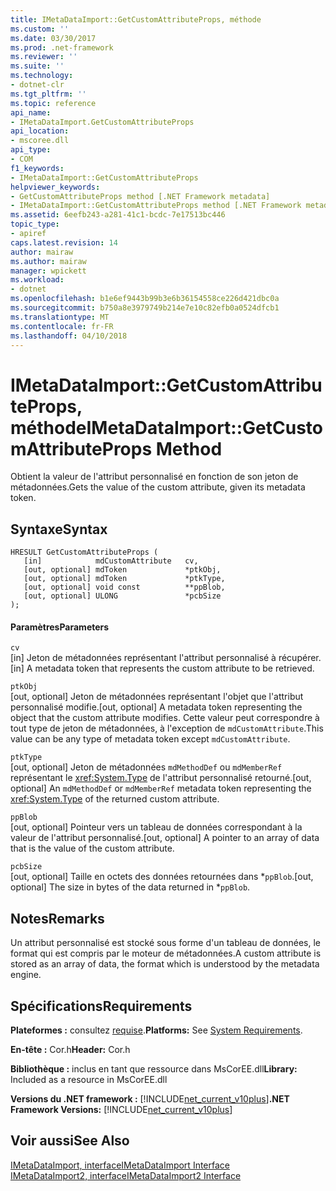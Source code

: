 ```yaml
---
title: IMetaDataImport::GetCustomAttributeProps, méthode
ms.custom: ''
ms.date: 03/30/2017
ms.prod: .net-framework
ms.reviewer: ''
ms.suite: ''
ms.technology:
- dotnet-clr
ms.tgt_pltfrm: ''
ms.topic: reference
api_name:
- IMetaDataImport.GetCustomAttributeProps
api_location:
- mscoree.dll
api_type:
- COM
f1_keywords:
- IMetaDataImport::GetCustomAttributeProps
helpviewer_keywords:
- GetCustomAttributeProps method [.NET Framework metadata]
- IMetaDataImport::GetCustomAttributeProps method [.NET Framework metadata]
ms.assetid: 6eefb243-a281-41c1-bcdc-7e17513bc446
topic_type:
- apiref
caps.latest.revision: 14
author: mairaw
ms.author: mairaw
manager: wpickett
ms.workload:
- dotnet
ms.openlocfilehash: b1e6ef9443b99b3e6b36154558ce226d421dbc0a
ms.sourcegitcommit: b750a8e3979749b214e7e10c82efb0a0524dfcb1
ms.translationtype: MT
ms.contentlocale: fr-FR
ms.lasthandoff: 04/10/2018
---
```

# <a name="imetadataimportgetcustomattributeprops-method"></a><span data-ttu-id="3b22a-102">IMetaDataImport::GetCustomAttributeProps, méthode</span><span class="sxs-lookup"><span data-stu-id="3b22a-102">IMetaDataImport::GetCustomAttributeProps Method</span></span>
<span data-ttu-id="3b22a-103">Obtient la valeur de l'attribut personnalisé en fonction de son jeton de métadonnées.</span><span class="sxs-lookup"><span data-stu-id="3b22a-103">Gets the value of the custom attribute, given its metadata token.</span></span>  
  
## <a name="syntax"></a><span data-ttu-id="3b22a-104">Syntaxe</span><span class="sxs-lookup"><span data-stu-id="3b22a-104">Syntax</span></span>  
  
```  
HRESULT GetCustomAttributeProps (  
   [in]            mdCustomAttribute   cv,  
   [out, optional] mdToken             *ptkObj,  
   [out, optional] mdToken             *ptkType,  
   [out, optional] void const          **ppBlob,  
   [out, optional] ULONG               *pcbSize  
);  
```  
  
#### <a name="parameters"></a><span data-ttu-id="3b22a-105">Paramètres</span><span class="sxs-lookup"><span data-stu-id="3b22a-105">Parameters</span></span>  
 `cv`  
 <span data-ttu-id="3b22a-106">[in] Jeton de métadonnées représentant l'attribut personnalisé à récupérer.</span><span class="sxs-lookup"><span data-stu-id="3b22a-106">[in] A metadata token that represents the custom attribute to be retrieved.</span></span>  
  
 `ptkObj`  
 <span data-ttu-id="3b22a-107">[out, optional] Jeton de métadonnées représentant l'objet que l'attribut personnalisé modifie.</span><span class="sxs-lookup"><span data-stu-id="3b22a-107">[out, optional] A metadata token representing the object that the custom attribute modifies.</span></span> <span data-ttu-id="3b22a-108">Cette valeur peut correspondre à tout type de jeton de métadonnées, à l'exception de `mdCustomAttribute`.</span><span class="sxs-lookup"><span data-stu-id="3b22a-108">This value can be any type of metadata token except `mdCustomAttribute`.</span></span>  
  
 `ptkType`  
 <span data-ttu-id="3b22a-109">[out, optional] Jeton de métadonnées `mdMethodDef` ou `mdMemberRef` représentant le <xref:System.Type> de l'attribut personnalisé retourné.</span><span class="sxs-lookup"><span data-stu-id="3b22a-109">[out, optional] An `mdMethodDef` or `mdMemberRef` metadata token representing the <xref:System.Type> of the returned custom attribute.</span></span>  
  
 `ppBlob`  
 <span data-ttu-id="3b22a-110">[out, optional] Pointeur vers un tableau de données correspondant à la valeur de l'attribut personnalisé.</span><span class="sxs-lookup"><span data-stu-id="3b22a-110">[out, optional] A pointer to an array of data that is the value of the custom attribute.</span></span>  
  
 `pcbSize`  
 <span data-ttu-id="3b22a-111">[out, optional] Taille en octets des données retournées dans \*`ppBlob`.</span><span class="sxs-lookup"><span data-stu-id="3b22a-111">[out, optional] The size in bytes of the data returned in \*`ppBlob`.</span></span>  
  
## <a name="remarks"></a><span data-ttu-id="3b22a-112">Notes</span><span class="sxs-lookup"><span data-stu-id="3b22a-112">Remarks</span></span>  
 <span data-ttu-id="3b22a-113">Un attribut personnalisé est stocké sous forme d'un tableau de données, le format qui est compris par le moteur de métadonnées.</span><span class="sxs-lookup"><span data-stu-id="3b22a-113">A custom attribute is stored as an array of data, the format which is understood by the metadata engine.</span></span>  
  
## <a name="requirements"></a><span data-ttu-id="3b22a-114">Spécifications</span><span class="sxs-lookup"><span data-stu-id="3b22a-114">Requirements</span></span>  
 <span data-ttu-id="3b22a-115">**Plateformes :** consultez [requise](../../../../docs/framework/get-started/system-requirements.md).</span><span class="sxs-lookup"><span data-stu-id="3b22a-115">**Platforms:** See [System Requirements](../../../../docs/framework/get-started/system-requirements.md).</span></span>  
  
 <span data-ttu-id="3b22a-116">**En-tête :** Cor.h</span><span class="sxs-lookup"><span data-stu-id="3b22a-116">**Header:** Cor.h</span></span>  
  
 <span data-ttu-id="3b22a-117">**Bibliothèque :** inclus en tant que ressource dans MsCorEE.dll</span><span class="sxs-lookup"><span data-stu-id="3b22a-117">**Library:** Included as a resource in MsCorEE.dll</span></span>  
  
 <span data-ttu-id="3b22a-118">**Versions du .NET framework :** [!INCLUDE[net_current_v10plus](../../../../includes/net-current-v10plus-md.md)]</span><span class="sxs-lookup"><span data-stu-id="3b22a-118">**.NET Framework Versions:** [!INCLUDE[net_current_v10plus](../../../../includes/net-current-v10plus-md.md)]</span></span>  
  
## <a name="see-also"></a><span data-ttu-id="3b22a-119">Voir aussi</span><span class="sxs-lookup"><span data-stu-id="3b22a-119">See Also</span></span>  
 [<span data-ttu-id="3b22a-120">IMetaDataImport, interface</span><span class="sxs-lookup"><span data-stu-id="3b22a-120">IMetaDataImport Interface</span></span>](../../../../docs/framework/unmanaged-api/metadata/imetadataimport-interface.md)  
 [<span data-ttu-id="3b22a-121">IMetaDataImport2, interface</span><span class="sxs-lookup"><span data-stu-id="3b22a-121">IMetaDataImport2 Interface</span></span>](../../../../docs/framework/unmanaged-api/metadata/imetadataimport2-interface.md)
